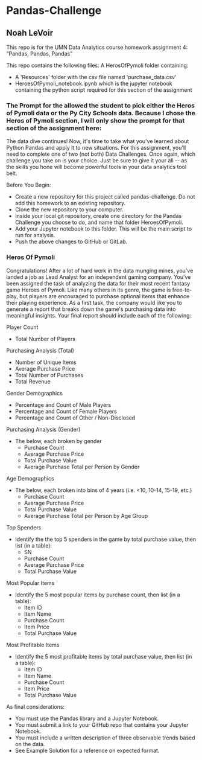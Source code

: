 # Pandas-Challenge

## Noah LeVoir

This repo is for the UMN Data Analytics course homework assignment 4: "Pandas, Pandas, Pandas"

This repo contains the following files:
  A HerosOfPymoli folder containing:
  - A 'Resources' folder with the csv file named 'purchase_data.csv'
  - HeroesOfPymoli_notebook.ipynb which is the jupyter notebook containing the python script required for this section of the assignment

### The Prompt for the allowed the student to pick either the Heros of Pymoli data or the Py City Schools data. Because I chose the Heros of Pymoli section, I will only show the prompt for that section of the assignment here:

The data dive continues!
Now, it's time to take what you've learned about Python Pandas and apply it to new situations. For this assignment, you'll need to complete one of two (not both)  Data Challenges. Once again, which challenge you take on is your choice. Just be sure to give it your all -- as the skills you hone will become powerful tools in your data analytics tool belt.

Before You Begin:
  - Create a new repository for this project called pandas-challenge. Do not add this homework to an existing repository.
  - Clone the new repository to your computer.
  - Inside your local git repository, create one directory for the Pandas Challenge you choose to do, and name that folder HeroesOfPymoli.
  - Add your Jupyter notebook to this folder. This will be the main script to run for analysis.
  - Push the above changes to GitHub or GitLab.

### Heros Of Pymoli
Congratulations! After a lot of hard work in the data munging mines, you've landed a job as Lead Analyst for an independent gaming company. You've been assigned the task of analyzing the data for their most recent fantasy game Heroes of Pymoli.
Like many others in its genre, the game is free-to-play, but players are encouraged to purchase optional items that enhance their playing experience. As a first task, the company would like you to generate a report that breaks down the game's purchasing data into meaningful insights.
Your final report should include each of the following:

Player Count
  - Total Number of Players


Purchasing Analysis (Total)
  - Number of Unique Items
  - Average Purchase Price
  - Total Number of Purchases
  - Total Revenue


Gender Demographics
  - Percentage and Count of Male Players
  - Percentage and Count of Female Players
  - Percentage and Count of Other / Non-Disclosed


Purchasing Analysis (Gender)
  - The below, each broken by gender
    - Purchase Count
    - Average Purchase Price
    - Total Purchase Value
    - Average Purchase Total per Person by Gender

Age Demographics
  - The below, each broken into bins of 4 years (i.e. <10, 10-14, 15-19, etc.)
    - Purchase Count
    - Average Purchase Price
    - Total Purchase Value
    - Average Purchase Total per Person by Age Group

Top Spenders
  - Identify the the top 5 spenders in the game by total purchase value, then list (in a table):
    - SN
    - Purchase Count
    - Average Purchase Price
    - Total Purchase Value

Most Popular Items
  - Identify the 5 most popular items by purchase count, then list (in a table):
    - Item ID
    - Item Name
    - Purchase Count
    - Item Price
    - Total Purchase Value

Most Profitable Items
  - Identify the 5 most profitable items by total purchase value, then list (in a table):
    - Item ID
    - Item Name
    - Purchase Count
    - Item Price
    - Total Purchase Value

As final considerations:
  - You must use the Pandas library and a Jupyter Notebook.
  - You must submit a link to your GitHub repo that contains your Jupyter Notebook.
  - You must include a written description of three observable trends based on the data.
  - See Example Solution for a reference on expected format.
